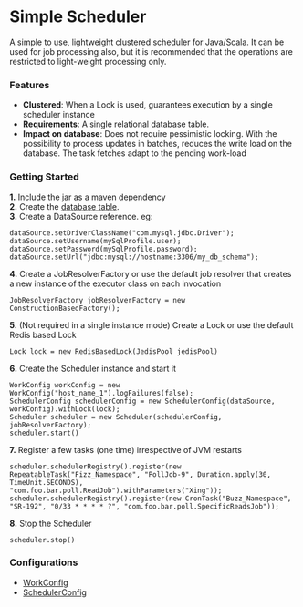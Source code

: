 # Simple Scheduler
A simple to use, lightweight clustered scheduler for Java/Scala. It can be used for job processing also, but it is recommended that the operations are restricted to light-weight processing only.

### Features
- **Clustered**: When a Lock is used, guarantees execution by a single scheduler instance
- **Requirements**: A single relational database table.
- **Impact on database**: Does not require pessimistic locking. With the possibility to process updates in batches, reduces the write load on the database. The task fetches adapt to the pending work-load

### Getting Started

**1.** Include the jar as a maven dependency<br/>
**2.** Create the [database table](https://github.com/hevoio/simple-scheduler/blob/master/src/test/resources/db/001.sql).<br/>
**3.** Create a DataSource reference. eg: 
``` BasicDataSource dataSource = new BasicDataSource();
dataSource.setDriverClassName("com.mysql.jdbc.Driver");
dataSource.setUsername(mySqlProfile.user);
dataSource.setPassword(mySqlProfile.password);
dataSource.setUrl("jdbc:mysql://hostname:3306/my_db_schema");
```
**4.** Create a JobResolverFactory or use the default job resolver that creates a new instance of the executor class on each invocation
```
JobResolverFactory jobResolverFactory = new ConstructionBasedFactory();
```

**5.** (Not required in a single instance mode) Create a Lock or use the default Redis based Lock

```
Lock lock = new RedisBasedLock(JedisPool jedisPool)
```

**6.** Create the Scheduler instance and start it
```
WorkConfig workConfig = new WorkConfig("host_name_1").logFailures(false);
SchedulerConfig schedulerConfig = new SchedulerConfig(dataSource, workConfig).withLock(lock);
Scheduler scheduler = new Scheduler(schedulerConfig, jobResolverFactory);
scheduler.start()
```
**7.** Register a few tasks (one time) irrespective of JVM restarts
```
scheduler.schedulerRegistry().register(new RepeatableTask("Fizz_Namespace", "PollJob-9", Duration.apply(30, TimeUnit.SECONDS), "com.foo.bar.poll.ReadJob").withParameters("Xing"));
scheduler.schedulerRegistry().register(new CronTask("Buzz_Namespace", "SR-192", "0/33 * * * * ?", "com.foo.bar.poll.SpecificReadsJob"));
```
**8.** Stop the Scheduler
```
scheduler.stop()
```

### Configurations
- [WorkConfig](https://github.com/hevoio/simple-scheduler/blob/master/src/main/scala/io/hevo/scheduler/config/WorkConfig.scala)
- [SchedulerConfig](https://github.com/hevoio/simple-scheduler/blob/master/src/main/scala/io/hevo/scheduler/config/SchedulerConfig.scala)